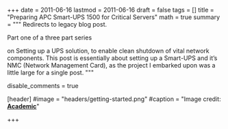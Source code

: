 +++
date = 2011-06-16
lastmod = 2011-06-16
draft = false
tags = []
title = "Preparing APC Smart-UPS 1500 for Critical Servers"
math = true
summary = """
Redirects to legacy blog post.

Part one of a three part series

on Setting up a UPS solution, to enable clean shutdown of vital network components. This post is essentially about setting up a Smart-UPS and it’s NMC (Network Management Card),
as the project I embarked upon was a little large for a single post.
"""

disable_comments = true

[header]
#image = "headers/getting-started.png"
#caption = "Image credit: [**Academic**](https://github.com/gcushen/hugo-academic/)"

+++

<html>
  <head>
    <title>Preparing APC Smart-UPS 1500 for Critical Servers</title>
    <link rel="canonical" href="https://binarymist.wordpress.com/2011/06/16/preparing-apc-smart-ups-1500-for-critical-servers/"/>
    <meta http-equiv="content-type" content="text/html; charset=utf-8"/>
    <meta http-equiv="refresh" content="2; url=https://binarymist.wordpress.com/2011/06/16/preparing-apc-smart-ups-1500-for-critical-servers/"/>
  </head>
</html>
